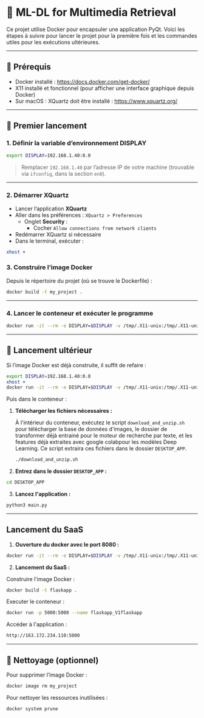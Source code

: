 # 🎯 ML-DL for Multimedia Retrieval

Ce projet utilise Docker pour encapsuler une application PyQt. Voici les étapes à suivre pour lancer le projet pour la première fois et les commandes utiles pour les exécutions ultérieures.

---

## 🧰 Prérequis

- Docker installé : https://docs.docker.com/get-docker/
- X11 installé et fonctionnel (pour afficher une interface graphique depuis Docker)
- Sur macOS : XQuartz doit être installé : https://www.xquartz.org/

---

## 🚀 Premier lancement

### 1. Définir la variable d’environnement DISPLAY

```bash
export DISPLAY=192.168.1.40:0.0
```

> Remplacer `192.168.1.40` par l’adresse IP de votre machine (trouvable via `ifconfig`, dans la section `en0`).

---

### 2. Démarrer XQuartz

- Lancer l’application **XQuartz**
- Aller dans les préférences : `XQuartz > Preferences`
  - Onglet **Security** :
    - Cocher `Allow connections from network clients`
- Redémarrer XQuartz si nécessaire
- Dans le terminal, exécuter :

```bash
xhost +
```


### 3. Construire l’image Docker

Depuis le répertoire du projet (où se trouve le Dockerfile) :

```bash
docker build -t my_project .
```

---

### 4. Lancer le conteneur et exécuter le programme

```bash
docker run -it --rm -e DISPLAY=$DISPLAY -v /tmp/.X11-unix:/tmp/.X11-unix -v "$(pwd)":/opt/TP -w /opt/TP my_project bash
```

---

## 🔁 Lancement ultérieur

Si l’image Docker est déjà construite, il suffit de refaire :

```bash
export DISPLAY=192.168.1.40:0.0
xhost +
docker run -it --rm -e DISPLAY=$DISPLAY -v /tmp/.X11-unix:/tmp/.X11-unix -v "$(pwd)":/opt/TP -w /opt/TP my_project bash
```

Puis dans le conteneur :

1. **Télécharger les fichiers nécessaires :**

   À l'intérieur du conteneur, exécutez le script `download_and_unzip.sh` pour télécharger la base de données d'images, le dossier de transformer déjà entrainé pour le moteur de recherche par texte, et les features déjà extraites avec google colabpour les modèles Deep Learning. Ce script extraira ces fichiers dans le dossier `DESKTOP_APP`.
   
   ```bash
   ./download_and_unzip.sh
   ```

2. **Entrez dans le dossier `DESKTOP_APP` :**

```bash
cd DESKTOP_APP
```

3. **Lancez l'application :**

```bash
python3 main.py
```

---

## Lancement du SaaS

1. **Ouverture du docker avec le port 8080 :**

```bash
docker run -it --rm -e DISPLAY=$DISPLAY -v /tmp/.X11-unix:/tmp/.X11-unix -v "$(pwd)":/opt/TP -w /opt/TP -p 8080:8080 my_project bash
```

2. **Lancement du SaaS :**

Construire l'image Docker :

```bash
docker build -t flaskapp .
```

Executer le conteneur :

```bash
docker run -p 5000:5000 --name flaskapp_V1flaskapp
```

Accéder à l'application :

```bash
http://163.172.234.110:5000
```

---

## 🧹 Nettoyage (optionnel)

Pour supprimer l’image Docker :

```bash
docker image rm my_project
```

Pour nettoyer les ressources inutilisées :

```bash
docker system prune
```


